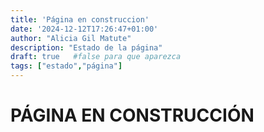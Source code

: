 ```yaml
---
title: 'Página en construccion'
date: '2024-12-12T17:26:47+01:00'
author: "Alicia Gil Matute"
description: "Estado de la página"
draft: true   #false para que aparezca
tags: ["estado","página"]
---
```


# PÁGINA EN CONSTRUCCIÓN